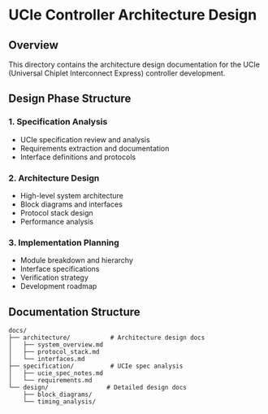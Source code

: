 # UCIe Controller Architecture Design

## Overview
This directory contains the architecture design documentation for the UCIe (Universal Chiplet Interconnect Express) controller development.

## Design Phase Structure

### 1. Specification Analysis
- UCIe specification review and analysis
- Requirements extraction and documentation
- Interface definitions and protocols

### 2. Architecture Design
- High-level system architecture
- Block diagrams and interfaces
- Protocol stack design
- Performance analysis

### 3. Implementation Planning
- Module breakdown and hierarchy
- Interface specifications
- Verification strategy
- Development roadmap

## Documentation Structure
```
docs/
├── architecture/           # Architecture design docs
│   ├── system_overview.md
│   ├── protocol_stack.md
│   └── interfaces.md
├── specification/          # UCIe spec analysis
│   ├── ucie_spec_notes.md
│   └── requirements.md
└── design/                # Detailed design docs
    ├── block_diagrams/
    └── timing_analysis/
```